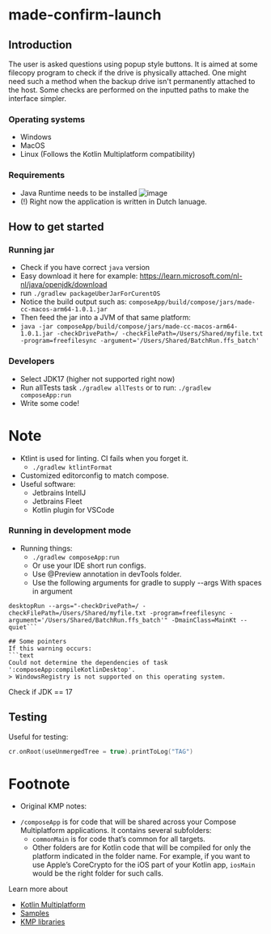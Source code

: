 # made-confirm-launch

## Introduction
The user is asked questions using popup style buttons. It is aimed at some filecopy program to check if the drive is physically attached. One might need such a method when the backup drive isn't permanently attached to the host. Some checks are performed on the inputted paths to make the interface simpler.
### Operating systems
- Windows
- MacOS
- Linux
(Follows the Kotlin Multiplatform compatibility)
### Requirements
- Java Runtime needs to be installed
![image](https://github.com/user-attachments/assets/320d487c-edd8-437b-8a65-10aff71b8885)
- (!) Right now the application is written in Dutch lanuage.

## How to get started
### Running jar
- Check if you have correct `java` version
- Easy download it here for example: https://learn.microsoft.com/nl-nl/java/openjdk/download
- run `./gradlew packageUberJarForCurentOS`
- Notice the build output such as: `composeApp/build/compose/jars/made-cc-macos-arm64-1.0.1.jar`
- Then feed the jar into a JVM of that same platform:
- `java -jar composeApp/build/compose/jars/made-cc-macos-arm64-1.0.1.jar -checkDrivePath=/ -checkFilePath=/Users/Shared/myfile.txt -program=freefilesync -argument='/Users/Shared/BatchRun.ffs_batch'`

### Developers
- Select JDK17 (higher not supported right now)
- Run allTests task `./gradlew allTests` or to run: `./gradlew composeApp:run`
- Write some code!
# Note
- Ktlint is used for linting. CI fails when you forget it.
  - `./gradlew ktlintFormat`
- Customized editorconfig to match compose.
- Useful software:
  - Jetbrains IntelIJ
  - Jetbrains Fleet
  - Kotlin plugin for VSCode

### Running in development mode
- Running things:
  - `./gradlew composeApp:run`
  - Or use your IDE short run configs.
  - Use @Preview annotation in devTools folder.
  - Use the following arguments for gradle to supply --args
With spaces in argument
```text
desktopRun --args="-checkDrivePath=/ -checkFilePath=/Users/Shared/myfile.txt -program=freefilesync -argument='/Users/Shared/BatchRun.ffs_batch'" -DmainClass=MainKt --quiet```

## Some pointers
If this warning occurs:
```text
Could not determine the dependencies of task ':composeApp:compileKotlinDesktop'.
> WindowsRegistry is not supported on this operating system.
```
Check if JDK == 17

## Testing
Useful for testing:
```kotlin
cr.onRoot(useUnmergedTree = true).printToLog("TAG")
```

# Footnote
- Original KMP notes:
* `/composeApp` is for code that will be shared across your Compose Multiplatform applications.
  It contains several subfolders:
  - `commonMain` is for code that’s common for all targets.
  - Other folders are for Kotlin code that will be compiled for only the platform indicated in the folder name.
    For example, if you want to use Apple’s CoreCrypto for the iOS part of your Kotlin app,
    `iosMain` would be the right folder for such calls.

Learn more about
- [Kotlin Multiplatform](https://www.jetbrains.com/help/kotlin-multiplatform-dev/get-started.html)
- [Samples](https://www.jetbrains.com/help/kotlin-multiplatform-dev/multiplatform-samples.html)
- [KMP libraries](https://github.com/terrakok/kmp-awesome)
